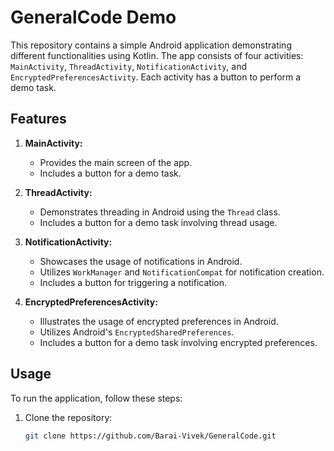# GeneralCode Demo

This repository contains a simple Android application demonstrating different functionalities using Kotlin. The app consists of four activities: `MainActivity`, `ThreadActivity`, `NotificationActivity`, and `EncryptedPreferencesActivity`. Each activity has a button to perform a demo task.

## Features

1. **MainActivity:**
   - Provides the main screen of the app.
   - Includes a button for a demo task.

2. **ThreadActivity:**
   - Demonstrates threading in Android using the `Thread` class.
   - Includes a button for a demo task involving thread usage.

3. **NotificationActivity:**
   - Showcases the usage of notifications in Android.
   - Utilizes `WorkManager` and `NotificationCompat` for notification creation.
   - Includes a button for triggering a notification.

4. **EncryptedPreferencesActivity:**
   - Illustrates the usage of encrypted preferences in Android.
   - Utilizes Android's `EncryptedSharedPreferences`.
   - Includes a button for a demo task involving encrypted preferences.

## Usage

To run the application, follow these steps:

1. Clone the repository:

   ```bash
   git clone https://github.com/Barai-Vivek/GeneralCode.git
